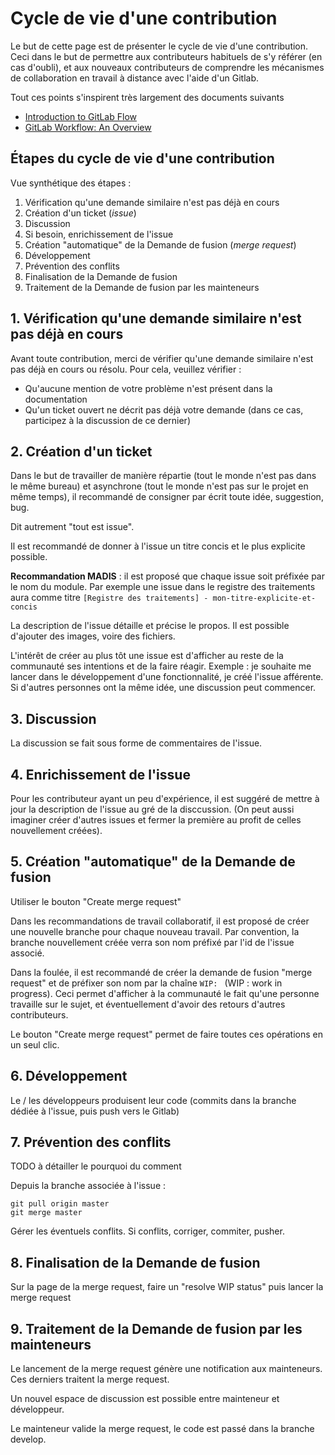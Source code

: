 Cycle de vie d'une contribution
===============================

Le but de cette page est de présenter le cycle de vie d'une contribution. Ceci dans le but de permettre aux contributeurs habituels de s'y référer (en cas d'oubli), et aux nouveaux contributeurs de comprendre les mécanismes de collaboration en travail à distance avec l'aide d'un Gitlab.

Tout ces points s'inspirent très largement des documents suivants

* [Introduction to GitLab Flow](https://docs.gitlab.com/ee/workflow/gitlab_flow.html#do-not-order-commits-with-rebase)
* [GitLab Workflow: An Overview](https://about.gitlab.com/2016/10/25/gitlab-workflow-an-overview/)

## Étapes du cycle de vie d'une contribution

Vue synthétique des étapes : 

1. Vérification qu'une demande similaire n'est pas déjà en cours
2. Création d'un ticket (*issue*)
3. Discussion
4. Si besoin, enrichissement de l'issue
5. Création "automatique" de la Demande de fusion (*merge request*)
6. Développement
7. Prévention des conflits
8. Finalisation de la Demande de fusion
9. Traitement de la Demande de fusion par les mainteneurs

## 1. Vérification qu'une demande similaire n'est pas déjà en cours

Avant toute contribution, merci de vérifier qu'une demande similaire n'est pas déjà en cours ou résolu.
Pour cela, veuillez vérifier :
- Qu'aucune mention de votre problème n'est présent dans la documentation
- Qu'un ticket ouvert ne décrit pas déjà votre demande (dans ce cas, participez à la discussion de ce dernier)

## 2. Création d'un ticket

Dans le but de travailler de manière répartie (tout le monde n'est pas dans le même bureau) et asynchrone
(tout le monde n'est pas sur le projet en même temps), il recommandé de consigner par écrit toute idée, suggestion, bug. 

Dit autrement "tout est issue".

Il est recommandé de donner à l'issue un titre concis et le plus explicite possible. 

**Recommandation MADIS** : il est proposé que chaque issue soit préfixée par le nom du module.
Par exemple une issue dans le registre des traitements aura
comme titre `[Registre des traitements] - mon-titre-explicite-et-concis`

La description de l'issue détaille et précise le propos.
Il est possible d'ajouter des images, voire des fichiers.

L'intérêt de créer au plus tôt une issue est d'afficher au reste de la communauté ses intentions et de la faire réagir.
Exemple : je souhaite me lancer dans le développement d'une fonctionnalité, je créé l'issue afférente.
Si d'autres personnes ont la même idée, une discussion peut commencer.

## 3. Discussion

La discussion se fait sous forme de commentaires de l'issue.

## 4. Enrichissement de l'issue

Pour les contributeur ayant un peu d'expérience,
il est suggéré de mettre à jour la description de l'issue au gré de la disccussion.
(On peut aussi imaginer créer d'autres issues et fermer la première au profit de celles nouvellement créées).

## 5. Création "automatique" de la Demande de fusion

Utiliser le bouton "Create merge request"

Dans les recommandations de travail collaboratif, il est proposé de créer une nouvelle branche pour chaque nouveau travail.
Par convention, la branche nouvellement créée verra son nom préfixé par l'id de l'issue associé. 

Dans la foulée, il est recommandé de créer la demande de fusion "merge request" et
de préfixer son nom par la chaîne `WIP: ` (WIP : work in progress).
Ceci permet d'afficher à la communauté le fait qu'une personne travaille sur le sujet, et éventuellement d'avoir des retours d'autres contributeurs.

Le bouton "Create merge request" permet de faire toutes ces opérations en un seul clic.

## 6. Développement

Le / les développeurs produisent leur code (commits dans la branche dédiée à l'issue, puis push vers le Gitlab)

## 7. Prévention des conflits

TODO à détailler le pourquoi du comment

Depuis la branche associée à l'issue : 

```
git pull origin master
git merge master
```

Gérer les éventuels conflits. Si conflits, corriger, commiter, pusher.

## 8. Finalisation de la Demande de fusion

Sur la page de la merge request, faire un "resolve WIP status" puis lancer la merge request

## 9. Traitement de la Demande de fusion par les mainteneurs

Le lancement de la merge request génère une notification aux mainteneurs. Ces derniers traitent la merge request.

Un nouvel espace de discussion est possible entre mainteneur et développeur.

Le mainteneur valide la merge request, le code est passé dans la branche develop.
